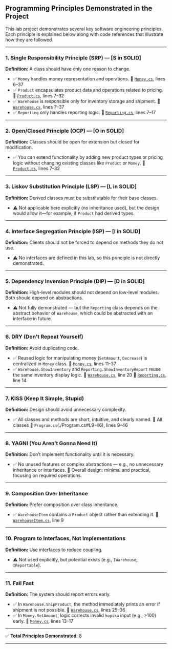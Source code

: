 
## Programming Principles Demonstrated in the Project

This lab project demonstrates several key software engineering principles. Each principle is explained below along with code references that illustrate how they are followed.

---

### 1. **Single Responsibility Principle (SRP)** — \[S in SOLID]

**Definition:** A class should have only one reason to change.

* ✅ `Money` handles money representation and operations.
  📄 [`Money.cs`](./lab-1/Money.cs#L6-37), lines 6–37
* ✅ `Product` encapsulates product data and operations related to pricing.
  📄 [`Product.cs`](./Product.cs#L7-32), lines 7–32
* ✅ `Warehouse` is responsible only for inventory storage and shipment.
  📄 [`Warehouse.cs`](./Warehouse.cs#L7-37), lines 7–37
* ✅ `Reporting` only handles reporting logic.
  📄 [`Reporting.cs`](./Reporting.cs#L7-17), lines 7–17

---

### 2. **Open/Closed Principle (OCP)** — \[O in SOLID]

**Definition:** Classes should be open for extension but closed for modification.

* ✅ You can extend functionality by adding new product types or pricing logic without changing existing classes like `Product` or `Money`.
  📄 [`Product.cs`](./Product.cs#L7-32), lines 7–32

---

### 3. **Liskov Substitution Principle (LSP)** — \[L in SOLID]

**Definition:** Derived classes must be substitutable for their base classes.

* ⚠️ Not applicable here explicitly (no inheritance used), but the design would allow it—for example, if `Product` had derived types.

---

### 4. **Interface Segregation Principle (ISP)** — \[I in SOLID]

**Definition:** Clients should not be forced to depend on methods they do not use.

* ⚠️ No interfaces are defined in this lab, so this principle is not directly demonstrated.

---

### 5. **Dependency Inversion Principle (DIP)** — \[D in SOLID]

**Definition:** High-level modules should not depend on low-level modules. Both should depend on abstractions.

* ⚠️ Not fully demonstrated — but the `Reporting` class depends on the abstract behavior of `Warehouse`, which could be abstracted with an interface in future.

---

### 6. **DRY (Don't Repeat Yourself)**

**Definition:** Avoid duplicating code.

* ✅ Reused logic for manipulating money (`SetAmount`, `Decrease`) is centralized in `Money` class.
  📄 [`Money.cs`](./Money.cs#L11-37), lines 11–37
* ✅ `Warehouse.ShowInventory` and `Reporting.ShowInventoryReport` reuse the same inventory display logic.
  📄 [`Warehouse.cs`](./Warehouse.cs#L20), line 20
  📄 [`Reporting.cs`](./Reporting.cs#L14), line 14

---

### 7. **KISS (Keep It Simple, Stupid)**

**Definition:** Design should avoid unnecessary complexity.

* ✅ All classes and methods are short, intuitive, and clearly named.
  📄 All classes
  📄 `Program.cs`(./Program.cs#L9-46), lines 9–46

---

### 8. **YAGNI (You Aren’t Gonna Need It)**

**Definition:** Don’t implement functionality until it is necessary.

* ✅ No unused features or complex abstractions — e.g., no unnecessary inheritance or interfaces.
  📄 Overall design: minimal and practical, focusing on required operations.

---

### 9. **Composition Over Inheritance**

**Definition:** Prefer composition over class inheritance.

* ✅ `WarehouseItem` contains a `Product` object rather than extending it.
  📄 [`WarehouseItem.cs`](./WarehouseItem.cs#L9), line 9

---

### 10. **Program to Interfaces, Not Implementations**

**Definition:** Use interfaces to reduce coupling.

* ⚠️ Not used explicitly, but potential exists (e.g., `IWarehouse`, `IReportable`).

---

### 11. **Fail Fast**

**Definition:** The system should report errors early.

* ✅ In `Warehouse.ShipProduct`, the method immediately prints an error if shipment is not possible.
  📄 [`Warehouse.cs`](./Warehouse.cs#L25-36), lines 25–36
* ✅ In `Money.SetAmount`, logic corrects invalid `kopika` input (e.g., >100) early.
  📄 [`Money.cs`](./Money.cs#L13-17), lines 13–17

---

✅ **Total Principles Demonstrated**: 8

---
